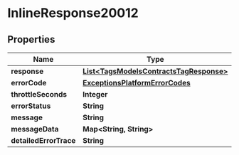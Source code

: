 
# InlineResponse20012

## Properties
Name | Type | Description | Notes
------------ | ------------- | ------------- | -------------
**response** | [**List&lt;TagsModelsContractsTagResponse&gt;**](TagsModelsContractsTagResponse.md) |  |  [optional]
**errorCode** | [**ExceptionsPlatformErrorCodes**](ExceptionsPlatformErrorCodes.md) |  |  [optional]
**throttleSeconds** | **Integer** |  |  [optional]
**errorStatus** | **String** |  |  [optional]
**message** | **String** |  |  [optional]
**messageData** | **Map&lt;String, String&gt;** |  |  [optional]
**detailedErrorTrace** | **String** |  |  [optional]



